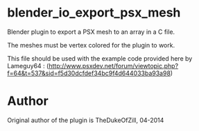 # blender_io_export_psx_mesh

Blender plugin to export a PSX mesh to an array in a C file.

The meshes must be vertex colored for the plugin to work.

This file should be used with the example code provided here by Lameguy64 : (http://www.psxdev.net/forum/viewtopic.php?f=64&t=537&sid=f5d30dcfdef34bc9f4d644033ba93a98)

# Author 

Original author of the plugin is TheDukeOfZill, 04-2014
